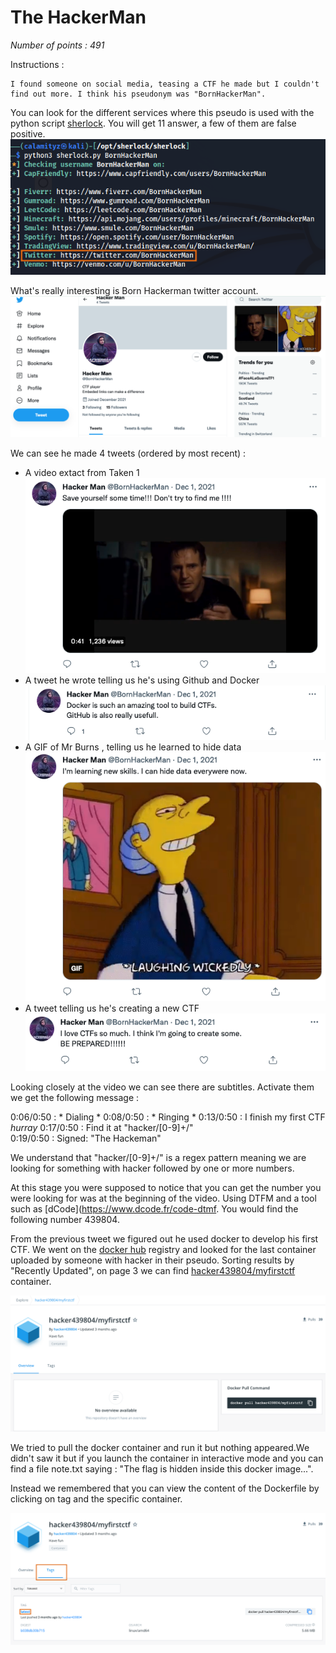 # The HackerMan

_Number of points : 491_

Instructions :
```
I found someone on social media, teasing a CTF he made but I couldn't find out more. I think his pseudonym was "BornHackerMan".
```

You can look for the different services where this pseudo is used with the python script [sherlock](https://github.com/sherlock-project/sherlock). You will get 11 answer, a few of them are false positive. 
![Sherlock on BornHackerMan](../images/h1.png)

What's really interesting is Born Hackerman twitter account.  
![BornHackerMan Twitter Account](../images/h2.png)

We can see he made 4 tweets (ordered by most recent) : 
- A video extact from Taken 1
![BornHackerMan Twitter Account](../images/h3.png)
- A tweet he wrote telling us he's using Github and Docker
![BornHackerMan Twitter Account](../images/h4.png)
- A GIF of Mr Burns , telling us he learned to hide data
![BornHackerMan Twitter Account](../images/h5.png)
-  A tweet telling us he's creating a new CTF
 ![BornHackerMan Twitter Account](../images/h6.png)
  
  Looking closely at the video we can see  there are subtitles. Activate them we get the following message :
  
  0:06/0:50 : * Dialing *
  0:08/0:50 : * Ringing *
  0:13/0:50 : I finish my first CTF *hurray*
  0:17/0:50 : Find it at "hacker/[0-9]+/"  
  0:19/0:50 : Signed: "The Hackeman"
  
  We understand that "hacker/[0-9]+/"  is a regex pattern meaning we are looking for something with hacker followed by one or more numbers. 
  
  
 At this stage you were supposed to notice that you can get the number you were looking for was at the beginning of the video. Using DTFM and a tool such as [dCode](https://www.dcode.fr/code-dtmf. You would find the following number 439804.
 
  From the previous tweet we figured out he used docker to develop his first CTF. We went on the [docker hub]() registry and looked for the last container uploaded by someone with hacker in their pseudo. Sorting results by "Recently Updated", on page 3 we can find [hacker439804/myfirstctf](https://hub.docker.com/r/hacker439804/myfirstctf) container.
  
   ![Docker container](../images/h7.png)
   
  We tried to pull the docker container and run it but nothing appeared.We didn't saw it but if you launch the container in interactive mode and you can find a file note.txt saying : "The flag is hidden inside this docker image...".
  
Instead we remembered that you can view the content of the Dockerfile by clicking on tag and the specific container. 
 
 ![Flag](../images/h8.png)